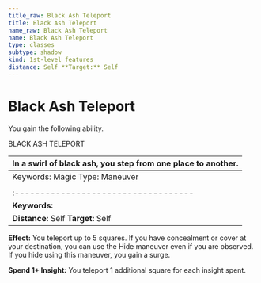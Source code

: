 ```yaml
---
title_raw: Black Ash Teleport
title: Black Ash Teleport
name_raw: Black Ash Teleport
name: Black Ash Teleport
type: classes
subtype: shadow
kind: 1st-level features
distance: Self **Target:** Self
---
```


# Black Ash Teleport

You gain the following ability.

BLACK ASH TELEPORT

| In a swirl of black ash, you step from one place to another. |
| ------------------------------------------------------------ |
| Keywords: Magic Type: Maneuver                               |
|                                                              |
| :-----------------------------------                         |
| **Keywords:**                                                |
| **Distance:** Self **Target:** Self                          |

**Effect:** You teleport up to 5 squares. If you have concealment or cover at your destination, you can use the Hide maneuver even if you are observed. If you hide using this maneuver, you gain a surge.

**Spend 1+ Insight:** You teleport 1 additional square for each insight spent.

